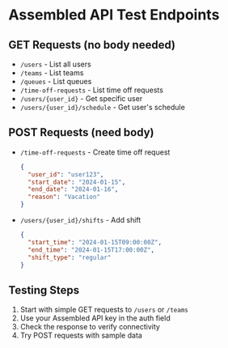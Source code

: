 # Assembled API Test Endpoints

## GET Requests (no body needed)
- `/users` - List all users
- `/teams` - List teams
- `/queues` - List queues
- `/time-off-requests` - List time off requests
- `/users/{user_id}` - Get specific user
- `/users/{user_id}/schedule` - Get user's schedule

## POST Requests (need body)
- `/time-off-requests` - Create time off request
  ```json
  {
    "user_id": "user123",
    "start_date": "2024-01-15",
    "end_date": "2024-01-16",
    "reason": "Vacation"
  }
  ```

- `/users/{user_id}/shifts` - Add shift
  ```json
  {
    "start_time": "2024-01-15T09:00:00Z",
    "end_time": "2024-01-15T17:00:00Z",
    "shift_type": "regular"
  }
  ```

## Testing Steps
1. Start with simple GET requests to `/users` or `/teams`
2. Use your Assembled API key in the auth field
3. Check the response to verify connectivity
4. Try POST requests with sample data
